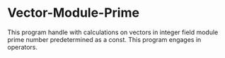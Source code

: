 # Vector-Module-Prime
This program handle with calculations on vectors in integer field module prime number predetermined as a const.
This program engages in operators.
